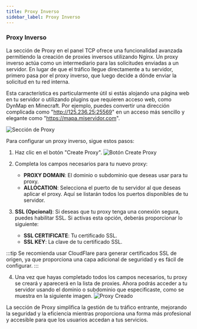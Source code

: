 ```yaml
---
title: Proxy Inverso
sidebar_label: Proxy Inverso
---
```


### Proxy Inverso

La sección de Proxy en el panel TCP ofrece una funcionalidad avanzada permitiendo la creación de proxies inversos utilizando Nginx. Un proxy inverso actúa como un intermediario para las solicitudes enviadas a un servidor. En lugar de que el tráfico llegue directamente a tu servidor, primero pasa por el proxy inverso, que luego decide a dónde enviar la solicitud en tu red interna.

Esta característica es particularmente útil si estás alojando una página web en tu servidor o utilizando plugins que requieren acceso web, como DynMap en Minecraft. Por ejemplo, puedes convertir una dirección complicada como "http://125.236.25:25569" en un acceso más sencillo y elegante como "https://mapa.miservidor.com".

![Sección de Proxy](https://cdn.teramont.net/u/CNHmeV.png)

Para configurar un proxy inverso, sigue estos pasos:

1. Haz clic en el botón "Create Proxy". 
   ![Botón Create Proxy](https://cdn.teramont.net/u/96Jr9v.png)

2. Completa los campos necesarios para tu nuevo proxy:
   - **PROXY DOMAIN**: El dominio o subdominio que deseas usar para tu proxy.
   - **ALLOCATION**: Selecciona el puerto de tu servidor al que deseas aplicar el proxy. Aquí se listarán todos los puertos disponibles de tu servidor.

3. **SSL (Opcional)**: Si deseas que tu proxy tenga una conexión segura, puedes habilitar SSL. Si activas esta opción, deberás proporcionar lo siguiente:
   - **SSL CERTIFICATE**: Tu certificado SSL.
   - **SSL KEY**: La clave de tu certificado SSL.

:::tip
Se recomienda usar CloudFlare para generar certificados SSL de origen, ya que proporciona una capa adicional de seguridad y es fácil de configurar.
:::

4. Una vez que hayas completado todos los campos necesarios, tu proxy se creará y aparecerá en la lista de proxies. Ahora podrás acceder a tu servidor usando el dominio o subdominio que especificaste, como se muestra en la siguiente imagen.
   ![Proxy Creado](https://cdn.teramont.net/u/xOtExG.png)

La sección de Proxy simplifica la gestión de tu tráfico entrante, mejorando la seguridad y la eficiencia mientras proporciona una forma más profesional y accesible para que los usuarios accedan a tus servicios.